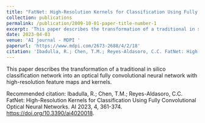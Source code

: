 ```yaml
---
title: "FatNet: High-Resolution Kernels for Classification Using Fully Convolutional Optical Neural Networks"
collection: publications
permalink: /publication/2009-10-01-paper-title-number-1
excerpt: 'This paper describes the transformation of a traditional in silico classification network into an optical fully convolutional neural network with high-resolution feature maps and kernels.'
date: 2023-04-03
venue: 'AI journal - MDPI '
paperurl: 'https://www.mdpi.com/2673-2688/4/2/18'
citation: 'Ibadulla, R.; Chen, T.M.; Reyes-Aldasoro, C.C. FatNet: High-Resolution Kernels for Classification Using Fully Convolutional Optical Neural Networks. AI 2023, 4, 361-374. https://doi.org/10.3390/ai4020018'
---
```

This paper describes the transformation of a traditional in silico classification network into an optical fully convolutional neural network with high-resolution feature maps and kernels.

<!-- [Download paper here](http://academicpages.github.io/files/FatNet.pdf) -->

Recommended citation: Ibadulla, R.; Chen, T.M.; Reyes-Aldasoro, C.C. FatNet: High-Resolution Kernels for Classification Using Fully Convolutional Optical Neural Networks. AI 2023, 4, 361-374. https://doi.org/10.3390/ai4020018.
